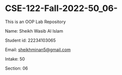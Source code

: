 # CSE-122-Fall-2022-50_06-
This is an OOP Lab Repository 

Name: Sheikh Wasib Al Islam 

Student id: 22234103065

Email: sheikhminan5@gmail.com

Intake: 50

Section: 06



